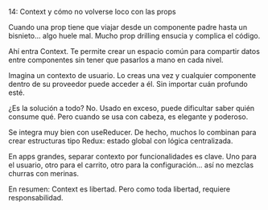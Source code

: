 14: Context y cómo no volverse loco con las props

Cuando una prop tiene que viajar desde un componente padre hasta un bisnieto... algo huele mal. Mucho prop drilling ensucia y complica el código.

Ahí entra Context. Te permite crear un espacio común para compartir datos entre componentes sin tener que pasarlos a mano en cada nivel.

Imagina un contexto de usuario. Lo creas una vez y cualquier componente dentro de su proveedor puede acceder a él. Sin importar cuán profundo esté.

¿Es la solución a todo? No. Usado en exceso, puede dificultar saber quién consume qué. Pero cuando se usa con cabeza, es elegante y poderoso.

Se integra muy bien con useReducer. De hecho, muchos lo combinan para crear estructuras tipo Redux: estado global con lógica centralizada.

En apps grandes, separar contexto por funcionalidades es clave. Uno para el usuario, otro para el carrito, otro para la configuración... así no mezclas churras con merinas.

En resumen: Context es libertad. Pero como toda libertad, requiere responsabilidad.

